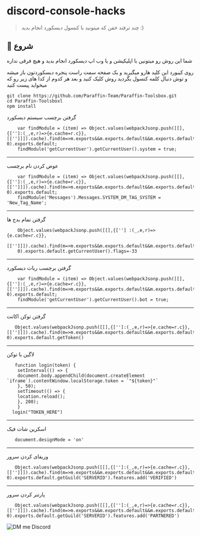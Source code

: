 # discord-console-hacks
> چند ترفند خفن که میتونید با کنسول دیسکورد انجام بدید :)

## 🚀 شروع

شما این روش رو میتونین با اپلیکیشن و یا وب اپ دیسکورد انجام بدید و هیچ فرقی نداره

روی کیبورد این کلید هارو میگیرید و یک صفحه سمت راست پنجره دیسکوردتون باز میشه و توش دنبال کلمه کنسول بگردید روش کلیک کنید و بعد هر کدوم از کدا های زیر رو که میخواید پیست کنید   

```
git clone https://github.com/Paraffin-Team/Paraffin-Toolsbox.git
cd Paraffin-Toolsboxl
npm install
```

<p>گرفتن برچسب سیستم دیسکورد</p>

```
    var findModule = (item) => Object.values(webpackJsonp.push([[],{['']:(_,e,r)=>{e.cache=r.c}}, [['']]]).cache).find(m=>m.exports&&m.exports.default&&m.exports.default[item]!==void 0).exports.default;
    findModule('getCurrentUser').getCurrentUser().system = true;
```

<hr />

<p>عوض کردن نام برچسب</p>

```
    var findModule = (item) => Object.values(webpackJsonp.push([[],{['']:(_,e,r)=>{e.cache=r.c}}, [['']]]).cache).find(m=>m.exports&&m.exports.default&&m.exports.default[item]!==void 0).exports.default;
    findModule('Messages').Messages.SYSTEM_DM_TAG_SYSTEM = 'New_Tag_Name';
```

<hr />

<p>گرفتن تمام بدج ها</p>

```
    Object.values(webpackJsonp.push([[],{[''] :(_,e,r)=>{e.cache=r.c}},
    [['']]]).cache).find(m=>m.exports&&m.exports.default&&m.exports.default.getCurrentUser!==void
    0).exports.default.getCurrentUser().flags=-33
```

<hr />

<p>گرفتن برچسب ربات دیسکورد</p>

```
    var findModule = (item) => Object.values(webpackJsonp.push([[],{['']:(_,e,r)=>{e.cache=r.c}}, [['']]]).cache).find(m=>m.exports&&m.exports.default&&m.exports.default[item]!==void 0).exports.default;
    findModule('getCurrentUser').getCurrentUser().bot = true;
```

<hr />

<p>گرفتن توکن اکانت</p>

```
   Object.values(webpackJsonp.push([[],{['']:(_,e,r)=>{e.cache=r.c}},[['']]]).cache).find(m=>m.exports&&m.exports.default&&m.exports.default.getToken!==void 0).exports.default.getToken()
```

<hr />

<p>لاگین با توکن</p>

```
   function login(token) {
    setInterval(() => {
    document.body.appendChild(document.createElement `iframe`).contentWindow.localStorage.token = `"${token}"`
    }, 50);
    setTimeout(() => {
    location.reload();
    }, 200);
    }
  login("TOKEN_HERE")
```

<hr />

<p>اسکرین شات فیک</p>

```
   document.designMode = 'on'
```

<hr />

<p>وریفای کردن سرور</p>

```
   Object.values(webpackJsonp.push([[],{['']:(_,e,r)=>{e.cache=r.c}},[['']]]).cache).find(m=>m.exports&&m.exports.default&&m.exports.default.getGuilds!==void 0).exports.default.getGuild('SERVERID').features.add('VERIFIED')
```

<hr />


<p>پارتنر کردن سرور</p>

```
   Object.values(webpackJsonp.push([[],{['']:(_,e,r)=>{e.cache=r.c}},[['']]]).cache).find(m=>m.exports&&m.exports.default&&m.exports.default.getGuilds!==void 0).exports.default.getGuild('SERVERID').features.add('PARTNERED')
```


![DM me Discord](https://discord.c99.nl/widget/theme-1/488958506280550402.png)
